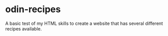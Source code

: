 # odin-recipes
A basic test of my HTML skills to create a website that has several different recipes available.
